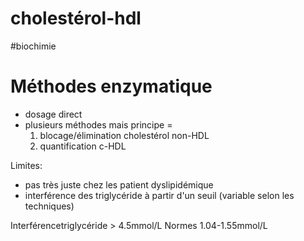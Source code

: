 # cholestérol-hdl
#biochimie 



# Méthodes enzymatique


- dosage direct 
- plusieurs méthodes mais principe = 
    1. blocage/élimination cholestérol non-HDL 
    2. quantification c-HDL 

Limites: 

- pas très juste chez les patient dyslipidémique 
- interférence des triglycéride à partir d'un seuil (variable selon les techniques) 

Interférencetriglycéride > 4.5mmol/L
Normes 1.04-1.55mmol/L 

